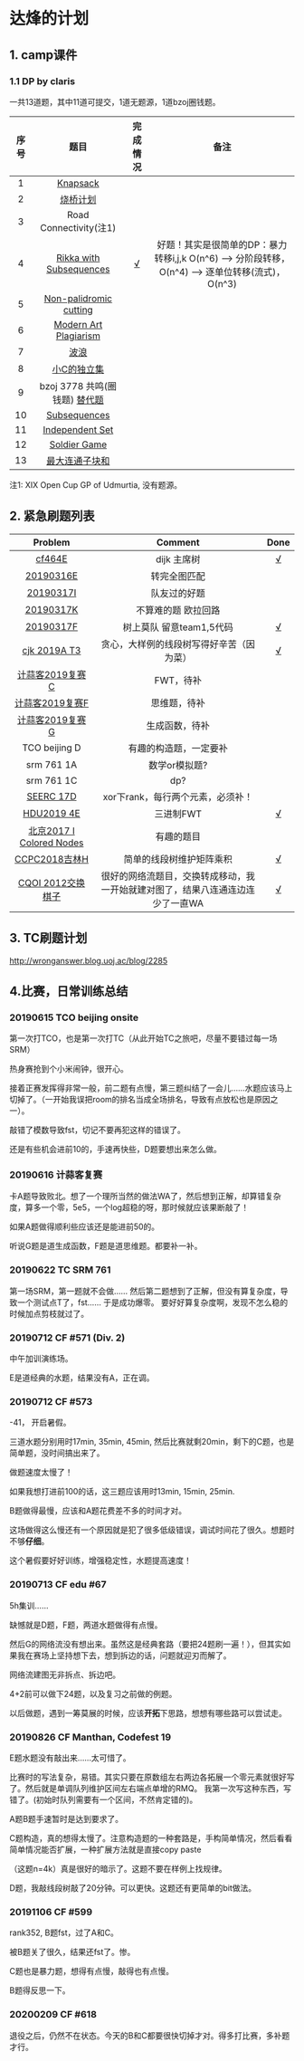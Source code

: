 # 达烽的计划

## 1. camp课件

### 1.1 DP by claris
一共13道题，其中11道可提交，1道无题源，1道bzoj圈钱题。

序号|题目|完成情况|备注
:-:|:-:|:-:|:-:
1|[Knapsack][1] |    |
2|[烧桥计划][2]   |    |
3|Road Connectivity(注1) |   |
4|[Rikka with Subsequences][4]|[√][14]|好题！其实是很简单的DP：暴力转移i,j,k O(n^6) --> 分阶段转移，O(n^4)  -->  逐单位转移(流式)，O(n^3)
5|[Non-palidromic cutting][5]|     |
6|[Modern Art Plagiarism][6] |    |
7|[波浪][7]  |   | 
8|[小C的独立集][8]|   |
9|bzoj 3778 共鸣(圈钱题) [替代题][9] |    |
10|[Subsequences][10]  |    |
11|[Independent Set][11]  |    |
12|[Soldier Game][12] |    |
13|[最大连通子块和][13] |    |

注1: XIX Open Cup GP of Udmurtia, 没有题源。




## 2. 紧急刷题列表

Problem            |Comment             |Done
:-----------------:|:------------------:|:----:
[cf464E][15]       |dijk 主席树          |[√][19]
[20190316E][16]    |转完全图匹配         |
[20190317I][17]    |队友过的好题         |
[20190317K][18]    |不算难的题 欧拉回路   |
[20190317F][18]    |树上莫队 留意team1,5代码|[√][26]
[cjk 2019A T3][20] |贪心，大样例的线段树写得好辛苦（因为菜）  |[√][21]
[计蒜客2019复赛C][22]|FWT，待补|
[计蒜客2019复赛F][23]|思维题，待补|
[计蒜客2019复赛G][24]|生成函数，待补|
TCO beijing D|有趣的构造题，一定要补|
srm 761 1A|数学or模拟题?|
srm 761 1C|dp?|
[SEERC 17D][25]|xor下rank，每行两个元素，必须补！|
[HDU2019 4E][27]|三进制FWT|[√][30]
[北京2017 I Colored Nodes][28]|有趣的题目|
[CCPC2018吉林H][29]|简单的线段树维护矩阵乘积|[√][32]
[CQOI 2012交换棋子][31]|很好的网络流题目，交换转成移动，我一开始就建对图了，结果八连通连边连少了一直WA|[√][33]

## 3. TC刷题计划
http://wronganswer.blog.uoj.ac/blog/2285


## 4.比赛，日常训练总结


### 20190615 TCO beijing onsite
第一次打TCO，也是第一次打TC（从此开始TC之旅吧，尽量不要错过每一场SRM）

热身赛抢到个小米闹钟，很开心。

接着正赛发挥得非常一般，前二题有点慢，第三题纠结了一会儿……水题应该马上切掉了。（一开始我误把room的排名当成全场排名，导致有点放松也是原因之一）。

敲错了模数导致fst，切记不要再犯这样的错误了。

还是有些机会进前10的，手速再快些，D题要想出来怎么做。


### 20190616 计蒜客复赛

卡A题导致败北。想了一个理所当然的做法WA了，然后想到正解，却算错复杂度，算多一个零，5e5，一个log超稳的呀，那时候就应该果断敲了！

如果A题做得顺利些应该还是能进前50的。

听说G题是道生成函数，F题是道思维题。都要补一补。

### 20190622 TC SRM 761
第一场SRM，第一题就不会做……
然后第二题想到了正解，但没有算复杂度，导致一个测试点T了，fst……
于是成功爆零。
要好好算复杂度啊，发现不怎么稳的时候加点剪枝就过了。


### 20190712 CF #571 (Div. 2)

中午加训演练场。

E是道经典的水题，结果没有A，正在调。

### 20190712 CF #573

-41， 开启暑假。

三道水题分别用时17min, 35min, 45min, 然后比赛就剩20min，剩下的C题，也是简单题，没时间搞出来了。

做题速度太慢了！

如果我想打进前100的话，这三题应该用时13min, 15min, 25min.

B题做得最慢，应该和A题花费差不多的时间才对。

这场做得这么慢还有一个原因就是犯了很多低级错误，调试时间花了很久。想题时不够**仔细**。

这个暑假要好好训练，增强稳定性，水题提高速度！

### 20190713 CF edu #67

5h集训……

缺憾就是D题，F题，两道水题做得有点慢。

然后G的网络流没有想出来。虽然这是经典套路（要把24题刷一遍！），但其实如果我在赛场上坚持想下去，想到拆边的话，问题就迎刃而解了。

网络流建图无非拆点、拆边吧。

4+2前可以做下24题，以及复习之前做的例题。

以后做题，遇到一筹莫展的时候，应该**开拓**下思路，想想有哪些路可以尝试走。

### 20190826 CF Manthan, Codefest 19
E题水题没有敲出来……太可惜了。

比赛时的写法复杂，易错。其实只要在原数组左右两边各拓展一个零元素就很好写了。然后就是单调队列维护区间左右端点单增的RMQ。 我第一次写这种东西，写错了。(初始时队列需要有一个区间，不然肯定错的)。

A题B题手速暂时是达到要求了。

C题构造，真的想得太慢了。注意构造题的一种套路是，手构简单情况，然后看看简单情况能否扩展，一种扩展方法就是直接copy paste

（这题n=4k）真是很好的暗示了。这题不要在样例上找规律。

D题，我敲线段树敲了20分钟。可以更快。这题还有更简单的bit做法。


### 20191106 CF #599

rank352, B题fst，过了A和C。

被B题关了很久，结果还fst了。惨。

C题也是暴力题，想得有点慢，敲得也有点慢。

B题得反思一下。

### 20200209 CF #618
退役之后，仍然不在状态。今天的B和C都要很快切掉才对。得多打比赛，多补题才行。

[1]: http://opentrains.snarknews.info/~ejudge/team.cgi?contest_id=001519
[2]: https://www.lydsy.com/JudgeOnline/problem.php?id=5424

[4]: https://codeforces.com/gym/102012/problem/D
[5]: https://vjudge.net/problem/URAL-2057
[6]: https://code.google.com/codejam/contest/32005/dashboard#s=p3
[7]: https://www.luogu.org/problemnew/show/P2612
[8]: https://www.lydsy.com/JudgeOnline/problem.php?id=4316
[9]: https://vjudge.net/contest/263647#problem/C
[10]: http://opentrains.snarknews.info/~ejudge/team.cgi?contest_id=010437
[11]: https://vjudge.net/problem/ZOJ-3951
[12]: https://vjudge.net/contest/270330#problem/I
[13]: https://www.lydsy.com/JudgeOnline/problem.php?id=5210
[14]: https://github.com/Dafenghh/Training_Summary/blob/master/code/20181028/d.cpp
[15]: https://codeforces.com/contest/464/problem/E
[16]: https://codeforces.com/group/wmhDiB5PTN/contest/240683
[17]: https://codeforces.com/group/wmhDiB5PTN/contest/240806
[18]: https://codeforces.com/group/wmhDiB5PTN/contest/240806

[19]: https://github.com/Dafenghh/Training_Summary/blob/master/code/dafeng/cf265E.cpp
[20]: https://codingcompetitions.withgoogle.com/kickstart/round/0000000000050e01/0000000000069881
[21]: https://github.com/Dafenghh/Training_Summary/blob/master/code/dafeng/20190324/c.cpp
[22]: https://nanti.jisuanke.com/t/39613
[23]: https://nanti.jisuanke.com/t/39616
[24]: https://nanti.jisuankhttps://vjudge.net/contest/263852#problem/De.com/t/39617
[25]: https://vjudge.net/contest/263852#problem/D
[26]: https://codeforces.com/group/wmhDiB5PTN/contest/240806/submission/55309936
[27]: https://vjudge.net/problem/HDU-6618
[28]: https://vjudge.net/problem/HihoCoder-1635
[29]: https://vjudge.net/problem/HDU-6562
[30]: https://github.com/Dafenghh/Training_Summary/blob/master/code/HDU2019/day4/E_dafeng.cpp
[31]: https://www.luogu.org/problem/P3159
[32]: https://github.com/Dafenghh/Training_Summary/blob/master/code/hdu6562.cpp
[33]: https://github.com/Dafenghh/Training_Summary/blob/master/code/luogu3159.cpp
